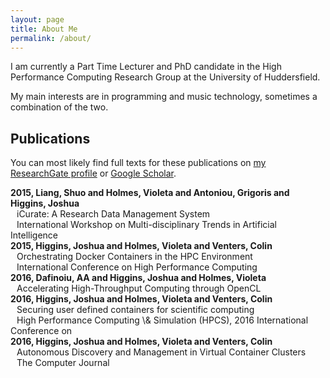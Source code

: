 ```yaml
---
layout: page
title: About Me
permalink: /about/
---
```


I am currently a Part Time Lecturer and PhD candidate in the High Performance Computing Research Group at the University of Huddersfield.

My main interests are in programming and music technology, sometimes a combination of the two.

## Publications

You can most likely find full texts for these publications on [my ResearchGate profile](https://www.researchgate.net/profile/Joshua_Higgins) or [Google Scholar](https://scholar.google.co.uk/citations?user=YQVz-LkAAAAJ&hl=en).

<div id="bibtex_display">
<div class="" style=""><div class="" style="font-weight: bold;">
  <span class="">
    <span class="year">2015</span>, 
  </span>
  <span class="author">Liang, Shuo and Holmes, Violeta and Antoniou, Grigoris and Higgins, Joshua</span>
  
</div>
<div style="margin-left: 10px;">
  <span class="title">iCurate: A Research Data Management System</span>
</div>

<span style="margin-left: 10px; margin-bottom:5px;" class="">
    <span class="booktitle">International Workshop on Multi-disciplinary Trends in Artificial Intelligence</span>
  </span>
</div><div class="" style=""><div class="" style="font-weight: bold;">
  <span class="">
    <span class="year">2015</span>, 
  </span>
  <span class="author">Higgins, Joshua and Holmes, Violeta and Venters, Colin</span>
  
</div>
<div style="margin-left: 10px;">
  <span class="title">Orchestrating Docker Containers in the HPC Environment</span>
</div>

<span style="margin-left: 10px; margin-bottom:5px;" class="">
    <span class="booktitle">International Conference on High Performance Computing</span>
  </span>
</div><div class="" style=""><div class="" style="font-weight: bold;">
  <span class="">
    <span class="year">2016</span>, 
  </span>
  <span class="author">Dafinoiu, AA and Higgins, Joshua and Holmes, Violeta</span>
  
</div>
<div style="margin-left: 10px;">
  <span class="title">Accelerating High-Throughput Computing through OpenCL</span>
</div>


</div><div class="" style=""><div class="" style="font-weight: bold;">
  <span class="">
    <span class="year">2016</span>, 
  </span>
  <span class="author">Higgins, Joshua and Holmes, Violeta and Venters, Colin</span>
  
</div>
<div style="margin-left: 10px;">
  <span class="title">Securing user defined containers for scientific computing</span>
</div>

<span style="margin-left: 10px; margin-bottom:5px;" class="">
    <span class="booktitle">High Performance Computing \&amp; Simulation (HPCS), 2016 International Conference on</span>
  </span>
</div><div class="" style=""><div class="" style="font-weight: bold;">
  <span class="">
    <span class="year">2016</span>, 
  </span>
  <span class="author">Higgins, Joshua and Holmes, Violeta and Venters, Colin</span>
  
</div>
<div style="margin-left: 10px;">
  <span class="title">Autonomous Discovery and Management in Virtual Container Clusters</span>
</div>
<span style="margin-left: 10px; margin-bottom:5px;" class="">
    <span class="journal">The Computer Journal</span>
  </span>

</div></div>